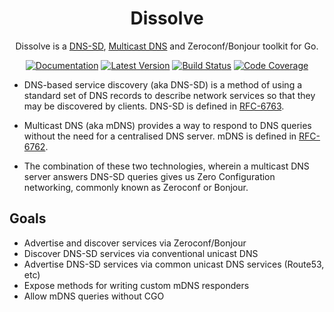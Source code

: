 <div align="center">

# Dissolve

Dissolve is a [DNS-SD](https://datatracker.ietf.org/doc/html/rfc6763),
[Multicast DNS](https://datatracker.ietf.org/doc/html/rfc6762) and
Zeroconf/Bonjour toolkit for Go.

[![Documentation](https://img.shields.io/badge/go.dev-documentation-007d9c?&style=for-the-badge)](https://pkg.go.dev/github.com/dogmatiq/dissolve)
[![Latest Version](https://img.shields.io/github/tag/dogmatiq/dissolve.svg?&style=for-the-badge&label=semver)](https://github.com/dogmatiq/dissolve/releases)
[![Build Status](https://img.shields.io/github/actions/workflow/status/dogmatiq/dissolve/ci.yml?style=for-the-badge&branch=main)](https://github.com/dogmatiq/dissolve/actions/workflows/ci.yml)
[![Code Coverage](https://img.shields.io/codecov/c/github/dogmatiq/dissolve/main.svg?style=for-the-badge)](https://codecov.io/github/dogmatiq/dissolve)

</div>

- DNS-based service discovery (aka DNS-SD) is a method of using a standard set
  of DNS records to describe network services so that they may be discovered by
  clients. DNS-SD is defined in
  [RFC-6763](https://datatracker.ietf.org/doc/html/rfc6763).

- Multicast DNS (aka mDNS) provides a way to respond to DNS queries without the
  need for a centralised DNS server. mDNS is defined in
  [RFC-6762](https://datatracker.ietf.org/doc/html/rfc6762).

- The combination of these two technologies, wherein a multicast DNS server
  answers DNS-SD queries gives us Zero Configuration networking, commonly known
  as Zeroconf or Bonjour.

## Goals

- Advertise and discover services via Zeroconf/Bonjour
- Discover DNS-SD services via conventional unicast DNS
- Advertise DNS-SD services via common unicast DNS services (Route53, etc)
- Expose methods for writing custom mDNS responders
- Allow mDNS queries without CGO
